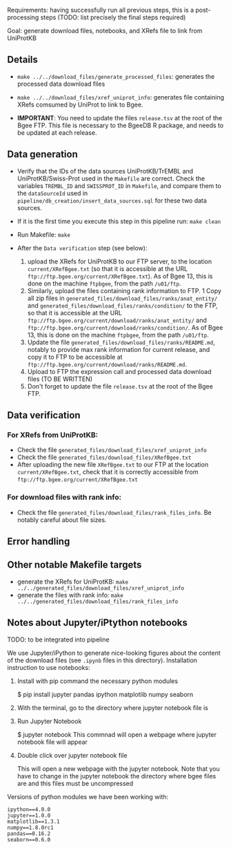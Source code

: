 Requirements: having successfully run all previous steps, this is a post-processing steps
(TODO: list precisely the final steps required)

Goal: generate download files, notebooks, and XRefs file to link from UniProtKB

## Details

* `make ../../download_files/generate_processed_files`: generates the processed data download files 
* `make ../../download_files/xref_uniprot_info`: generates file containing XRefs comsumed by UniProt 
to link to Bgee. 

* **IMPORTANT**: You need to update the files `release.tsv` at the root of the Bgee FTP. 
This file is necessary to the BgeeDB R package, and needs to be updated at each release.

## Data generation

* Verify that the IDs of the data sources UniProtKB/TrEMBL and UniProtKB/Swiss-Prot used in the `Makefile` are correct. Check the variables `TREMBL_ID` and `SWISSPROT_ID` in `Makefile`, and compare them to the `dataSourceId` used in `pipeline/db_creation/insert_data_sources.sql` for these two data sources.

* If it is the first time you execute this step in this pipeline run:
  `make clean`

* Run Makefile:
  `make`

* After the `Data verification` step (see below):
  1. upload the XRefs for UniProtKB to our FTP server, to the location `current/XRefBgee.txt` (so that it is accessible at the URL `ftp://ftp.bgee.org/current/XRefBgee.txt`). As of Bgee 13, this is done on the machine `ftpbgee`, from the path `/u01/ftp`.
  2. Similarly, upload the files containing rank information to FTP.
    1 Copy all zip files in `generated_files/download_files/ranks/anat_entity/` and  `generated_files/download_files/ranks/condition/` to the FTP, so that it is accessible at the URL `ftp://ftp.bgee.org/current/download/ranks/anat_entity/` and `ftp://ftp.bgee.org/current/download/ranks/condition/`. As of Bgee 13, this is done on the machine `ftpbgee`, from the path `/u01/ftp`.
    2. Update the file `generated_files/download_files/ranks/README.md`, notably to provide max rank information for current release, and copy it to FTP to be accessible at `ftp://ftp.bgee.org/current/download/ranks/README.md`.
  3. Upload to FTP the expression call and processed data download files (TO BE WRITTEN)
  4. Don't forget to update the file `release.tsv` at the root of the Bgee FTP.

## Data verification

### For XRefs from UniProtKB:
* Check the file `generated_files/download_files/xref_uniprot_info`
* Check the file `generated_files/download_files/XRefBgee.txt`
* After uploading the new file `XRefBgee.txt` to our FTP at the location `current/XRefBgee.txt`, check that it is correctly accessible from `ftp://ftp.bgee.org/current/XRefBgee.txt`

### For download files with rank info:
* Check the file `generated_files/download_files/rank_files_info`. Be notably careful about file sizes.

## Error handling

## Other notable Makefile targets
* generate the XRefs for UniProtKB:
  `make ../../generated_files/download_files/xref_uniprot_info`
* generate the files with rank info:
  `make ../../generated_files/download_files/rank_files_info`


## Notes about Jupyter/iPtython notebooks

TODO: to be integrated into pipeline

We use Jupyter/iPython to generate nice-looking figures about the content of the download files (see `.ipynb` files in this directory). Installation instruction to use notebooks:

1. Install with pip command the necessary python modules

    $ pip install jupyter pandas ipython matplotlib numpy seaborn

2. With the terminal, go to the directory where jupyter notebook file is
3. Run Jupyter Notebook

    $ jupyter notebook
    This commnad will open a webpage where jupyter notebook file will appear

4. Double click over jupyter notebook file

    This will open a new webpage with the jupyter notebook.
    Note that you have to change in the jupyter notebook the directory where bgee files are and this files must be uncompressed


Versions of python modules we have been working with:

    ipython==4.0.0
    jupyter==1.0.0
    matplotlib==1.3.1
    numpy==1.8.0rc1
    pandas==0.16.2
    seaborn==0.6.0
